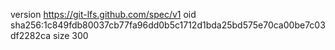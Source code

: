 version https://git-lfs.github.com/spec/v1
oid sha256:1c849fdb80037cb77fa96dd0b5c1712d1bda25bd575e70ca00be7c03df2282ca
size 300
